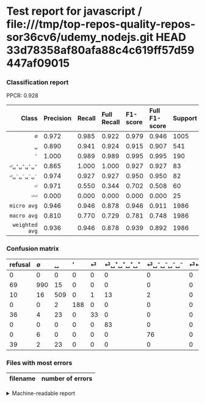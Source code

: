# Test report for javascript / file:///tmp/top-repos-quality-repos-sor36cv6/udemy_nodejs.git HEAD 33d78358af80afa88c4c619ff57d59447af09015

### Classification report

PPCR: 0.928

| Class | Precision | Recall | Full Recall | F1-score | Full F1-score | Support | Full Support | PPCR |
|------:|:----------|:-------|:------------|:---------|:---------|:--------|:-------------|:-----|
| `∅` | 0.972| 0.985| 0.922| 0.979| 0.946| 1005| 1074| 0.936 |
| `␣` | 0.890| 0.941| 0.924| 0.915| 0.907| 541| 551| 0.982 |
| `'` | 1.000| 0.989| 0.989| 0.995| 0.995| 190| 190| 1.000 |
| `⏎␣⁺␣⁺␣⁺␣⁺` | 0.865| 1.000| 1.000| 0.927| 0.927| 83| 83| 1.000 |
| `⏎␣⁻␣⁻␣⁻␣⁻` | 0.974| 0.927| 0.927| 0.950| 0.950| 82| 82| 1.000 |
| `⏎` | 0.971| 0.550| 0.344| 0.702| 0.508| 60| 96| 0.625 |
| `⏎⏎` | 0.000| 0.000| 0.000| 0.000| 0.000| 25| 64| 0.391 |
| `micro avg` | 0.946| 0.946| 0.878| 0.946| 0.911| 1986| 2140| 0.928 |
| `macro avg` | 0.810| 0.770| 0.729| 0.781| 0.748| 1986| 2140| 0.928 |
| `weighted avg` | 0.936| 0.946| 0.878| 0.939| 0.892| 1986| 2140| 0.928 |

### Confusion matrix

|refusal|  ∅| ␣| '| ⏎| ⏎␣⁺␣⁺␣⁺␣⁺| ⏎␣⁻␣⁻␣⁻␣⁻| ⏎⏎| 
|:---|:---|:---|:---|:---|:---|:---|:---|
|0 |0 |0 |0 |0 |0 |0 |0 |
|69 |990 |15 |0 |0 |0 |0 |0 |
|10 |16 |509 |0 |1 |13 |2 |0 |
|0 |0 |2 |188 |0 |0 |0 |0 |
|36 |4 |23 |0 |33 |0 |0 |0 |
|0 |0 |0 |0 |0 |83 |0 |0 |
|0 |6 |0 |0 |0 |0 |76 |0 |
|39 |2 |23 |0 |0 |0 |0 |0 |

### Files with most errors

| filename | number of errors|
|:----:|:-----|

<details>
    <summary>Machine-readable report</summary>
```json
{
  "cl_report": {"\u0027": {"f1-score": 0.9947089947089947, "precision": 1.0, "recall": 0.9894736842105263, "support": 190}, "macro avg": {"f1-score": 0.781085785462263, "precision": 0.8102693958936014, "recall": 0.7703182652333151, "support": 1986}, "micro avg": {"f1-score": 0.946122860020141, "precision": 0.946122860020141, "recall": 0.946122860020141, "support": 1986}, "weighted avg": {"f1-score": 0.9387993945889062, "precision": 0.9358837090618192, "recall": 0.946122860020141, "support": 1986}, "\u2205": {"f1-score": 0.9787444389520513, "precision": 0.9724950884086444, "recall": 0.9850746268656716, "support": 1005}, "\u23ce": {"f1-score": 0.7021276595744681, "precision": 0.9705882352941176, "recall": 0.55, "support": 60}, "\u23ce\u23ce": {"f1-score": 0.0, "precision": 0.0, "recall": 0.0, "support": 25}, "\u23ce\u2423\u207a\u2423\u207a\u2423\u207a\u2423\u207a": {"f1-score": 0.9273743016759777, "precision": 0.8645833333333334, "recall": 1.0, "support": 83}, "\u23ce\u2423\u207b\u2423\u207b\u2423\u207b\u2423\u207b": {"f1-score": 0.9500000000000001, "precision": 0.9743589743589743, "recall": 0.926829268292683, "support": 82}, "\u2423": {"f1-score": 0.9146451033243487, "precision": 0.8898601398601399, "recall": 0.9408502772643254, "support": 541}},
  "cl_report_full": {"\u0027": {"f1-score": 0.9947089947089947, "precision": 1.0, "recall": 0.9894736842105263, "support": 190}, "macro avg": {"f1-score": 0.7475341092026311, "precision": 0.8102693958936014, "recall": 0.7293736595183379, "support": 2140}, "micro avg": {"f1-score": 0.9108095007270965, "precision": 0.946122860020141, "recall": 0.8780373831775701, "support": 2140}, "weighted avg": {"f1-score": 0.8918635228599269, "precision": 0.9203770958720369, "recall": 0.8780373831775701, "support": 2140}, "\u2205": {"f1-score": 0.9464627151051624, "precision": 0.9724950884086444, "recall": 0.9217877094972067, "support": 1074}, "\u23ce": {"f1-score": 0.5076923076923077, "precision": 0.9705882352941176, "recall": 0.34375, "support": 96}, "\u23ce\u23ce": {"f1-score": 0.0, "precision": 0.0, "recall": 0.0, "support": 64}, "\u23ce\u2423\u207a\u2423\u207a\u2423\u207a\u2423\u207a": {"f1-score": 0.9273743016759777, "precision": 0.8645833333333334, "recall": 1.0, "support": 83}, "\u23ce\u2423\u207b\u2423\u207b\u2423\u207b\u2423\u207b": {"f1-score": 0.9500000000000001, "precision": 0.9743589743589743, "recall": 0.926829268292683, "support": 82}, "\u2423": {"f1-score": 0.9065004452359751, "precision": 0.8898601398601399, "recall": 0.9237749546279492, "support": 551}},
  "ppcr": 0.9280373831775701
}
```
</details>
